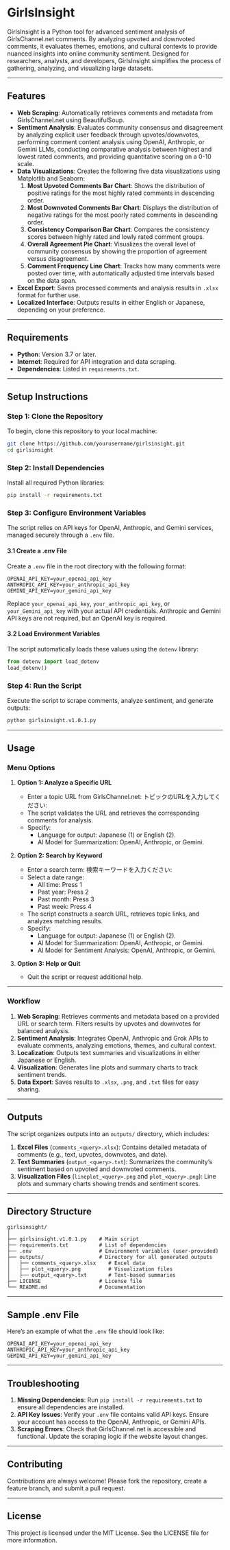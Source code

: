 # GirlsInsight

GirlsInsight is a Python tool for advanced sentiment analysis of GirlsChannel.net comments. By analyzing upvoted and downvoted comments, it evaluates themes, emotions, and cultural contexts to provide nuanced insights into online community sentiment. Designed for researchers, analysts, and developers, GirlsInsight simplifies the process of gathering, analyzing, and visualizing large datasets.

---

## Features

- **Web Scraping**: Automatically retrieves comments and metadata from GirlsChannel.net using BeautifulSoup.
- **Sentiment Analysis**: Evaluates community consensus and disagreement by analyzing explicit user feedback through upvotes/downvotes, performing comment content analysis using OpenAI, Anthropic, or Gemini LLMs, conducting comparative analysis between highest and lowest rated comments, and providing quantitative scoring on a 0-10 scale.
- **Data Visualizations**: Creates the following five data visualizations using Matplotlib and Seaborn:
  1. **Most Upvoted Comments Bar Chart**: Shows the distribution of positive ratings for the most highly rated comments in descending order.
  2. **Most Downvoted Comments Bar Chart**: Displays the distribution of negative ratings for the most poorly rated comments in descending order.
  3. **Consistency Comparison Bar Chart**: Compares the consistency scores between highly rated and lowly rated comment groups.
  4. **Overall Agreement Pie Chart**: Visualizes the overall level of community consensus by showing the proportion of agreement versus disagreement.
  5. **Comment Frequency Line Chart**: Tracks how many comments were posted over time, with automatically adjusted time intervals based on the data span.
- **Excel Export**: Saves processed comments and analysis results in `.xlsx` format for further use.
- **Localized Interface**: Outputs results in either English or Japanese, depending on your preference.

---

## Requirements

- **Python**: Version 3.7 or later.
- **Internet**: Required for API integration and data scraping.
- **Dependencies**: Listed in `requirements.txt`.

---

## Setup Instructions

### Step 1: Clone the Repository
To begin, clone this repository to your local machine:
```bash
git clone https://github.com/yourusername/girlsinsight.git
cd girlsinsight
```

### Step 2: Install Dependencies
Install all required Python libraries:
```bash
pip install -r requirements.txt
```

### Step 3: Configure Environment Variables
The script relies on API keys for OpenAI, Anthropic, and Gemini services, managed securely through a `.env` file.

#### 3.1 Create a .env File
Create a `.env` file in the root directory with the following format:
```
OPENAI_API_KEY=your_openai_api_key
ANTHROPIC_API_KEY=your_anthropic_api_key
GEMINI_API_KEY=your_gemini_api_key
```
Replace `your_openai_api_key`, `your_anthropic_api_key`, or `your_Gemini_api_key` with your actual API credentials. Anthropic and Gemini API keys are not required, but an OpenAI key is required.

#### 3.2 Load Environment Variables
The script automatically loads these values using the `dotenv` library:
```python
from dotenv import load_dotenv
load_dotenv()
```

### Step 4: Run the Script
Execute the script to scrape comments, analyze sentiment, and generate outputs:
```bash
python girlsinsight.v1.0.1.py
```

---

## Usage

### Menu Options
1. **Option 1: Analyze a Specific URL**
   - Enter a topic URL from GirlsChannel.net: トピックのURLを入力してください: 
   - The script validates the URL and retrieves the corresponding comments for analysis.
   - Specify:
     - Language for output: Japanese (1) or English (2).
     - AI Model for Summarization: OpenAI, Anthropic, or Gemini.

2. **Option 2: Search by Keyword**
   - Enter a search term: 検索キーワードを入力ください: 
   - Select a date range:
     - All time: Press 1
     - Past year: Press 2
     - Past month: Press 3
     - Past week: Press 4
   - The script constructs a search URL, retrieves topic links, and analyzes matching results.
   - Specify:
     - Language for output: Japanese (1) or English (2).
     - AI Model for Summarization: OpenAI, Anthropic, or Gemini.
     - AI Model for Sentiment Analysis: OpenAI, Anthropic, or Gemini.

3. **Option 3: Help or Quit**
   - Quit the script or request additional help.

---

### Workflow
1. **Web Scraping**: Retrieves comments and metadata based on a provided URL or search term. Filters results by upvotes and downvotes for balanced analysis.
2. **Sentiment Analysis**: Integrates OpenAI, Anthropic and Grok APIs to evaluate comments, analyzing emotions, themes, and cultural context.
3. **Localization**: Outputs text summaries and visualizations in either Japanese or English.
4. **Visualization**: Generates line plots and summary charts to track sentiment trends.
5. **Data Export**: Saves results to `.xlsx`, `.png`, and `.txt` files for easy sharing.

---

## Outputs

The script organizes outputs into an `outputs/` directory, which includes:
1. **Excel Files** (`comments_<query>.xlsx`): Contains detailed metadata of comments (e.g., text, upvotes, downvotes, and date).
2. **Text Summaries** (`output_<query>.txt`): Summarizes the community’s sentiment based on upvoted and downvoted comments.
3. **Visualization Files** (`lineplot_<query>.png` and `plot_<query>.png`): Line plots and summary charts showing trends and sentiment scores.

---

## Directory Structure

```
girlsinsight/
│
├── girlsinsight.v1.0.1.py    # Main script
├── requirements.txt          # List of dependencies
├── .env                      # Environment variables (user-provided)
├── outputs/                  # Directory for all generated outputs
│   ├── comments_<query>.xlsx    # Excel data
│   ├── plot_<query>.png         # Visualization files
│   ├── output_<query>.txt       # Text-based summaries
├── LICENSE                   # License file
└── README.md                 # Documentation
```

---

## Sample .env File

Here’s an example of what the `.env` file should look like:
```
OPENAI_API_KEY=your_openai_api_key
ANTHROPIC_API_KEY=your_anthropic_api_key
GEMINI_API_KEY=your_gemini_api_key
```

---

## Troubleshooting

1. **Missing Dependencies**: Run `pip install -r requirements.txt` to ensure all dependencies are installed.
2. **API Key Issues**: Verify your `.env` file contains valid API keys. Ensure your account has access to the OpenAI, Anthropic, or Gemini APIs.
3. **Scraping Errors**: Check that GirlsChannel.net is accessible and functional. Update the scraping logic if the website layout changes.

---

## Contributing

Contributions are always welcome! Please fork the repository, create a feature branch, and submit a pull request.

---

## License

This project is licensed under the MIT License. See the LICENSE file for more information.
